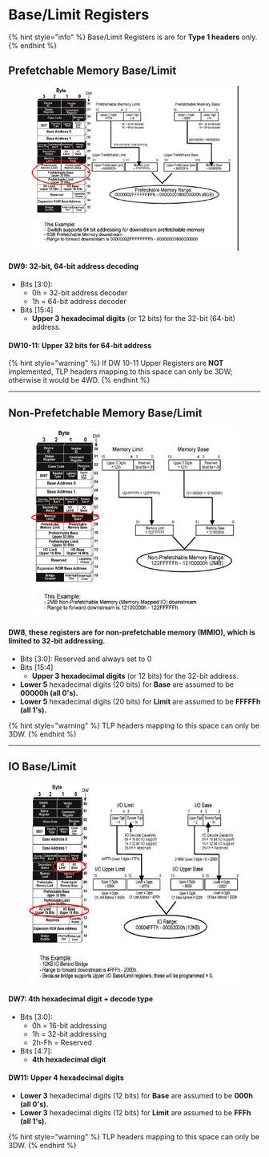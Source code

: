 # Base/Limit Registers

{% hint style="info" %}
Base/Limit Registers is are for **Type 1 headers** only.
{% endhint %}

## Prefetchable Memory Base/Limit

<figure><img src="../../../.gitbook/assets/03fig20.jpg" alt=""><figcaption></figcaption></figure>

#### DW9: 32-bit, 64-bit address decoding

* Bits \[3:0]:
  * 0h = 32-bit address decoder
  * 1h = 64-bit address decoder
* Bits \[15:4]
  * **Upper 3 hexadecimal digits** (or 12 bits) for the 32-bit (64-bit) address.

#### DW10-11: Upper 32 bits for 64-bit address

{% hint style="warning" %}
If DW 10-11 Upper Registers are **NOT** implemented, TLP headers mapping to this space can only be 3DW; otherwise it would be 4WD.
{% endhint %}

***

## Non-Prefetchable Memory Base/Limit

<figure><img src="../../../.gitbook/assets/03fig21.jpg" alt=""><figcaption></figcaption></figure>

#### DW8, these registers are for non-prefetchable memory (MMIO), which is limited to 32-bit addressing.

* Bits \[3:0]: Reserved and always set to 0
* Bits \[15:4]
  * **Upper 3 hexadecimal digits** (or 12 bits) for the 32-bit address.
* **Lower 5** hexadecimal digits (20 bits) for **Base** are assumed to be **00000h (all 0's).**
* **Lower 5** hexadecimal digits (20 bits) for **Limit** are assumed to be **FFFFFh (all 1's).**

{% hint style="warning" %}
TLP headers mapping to this space can only be 3DW.
{% endhint %}

***

## IO Base/Limit

<figure><img src="../../../.gitbook/assets/03fig22.jpg" alt=""><figcaption></figcaption></figure>

#### DW7: 4th hexadecimal digit + decode type

* Bits \[3:0]:
  * 0h = 16-bit addressing
  * 1h = 32-bit addressing
  * 2h-Fh = Reserved
* Bits \[4:7]:
  * **4th hexadecimal digit**

#### DW11: Upper 4 hexadecimal digits

* **Lower 3** hexadecimal digits (12 bits) for **Base** are assumed to be **000h (all 0's).**
* **Lower 3** hexadecimal digits (12 bits) for **Limit** are assumed to be **FFFh (all 1's).**

{% hint style="warning" %}
TLP headers mapping to this space can only be 3DW.
{% endhint %}
